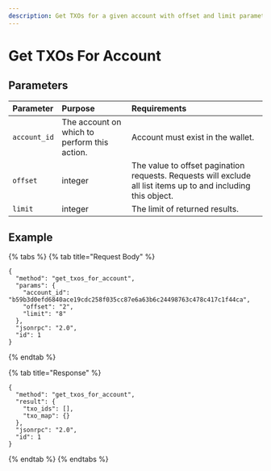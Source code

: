 ```yaml
---
description: Get TXOs for a given account with offset and limit parameters
---
```


# Get TXOs For Account

## Parameters

| Parameter | Purpose | Requirements |
| :--- | :--- | :--- |
| `account_id` | The account on which to perform this action. | Account must exist in the wallet. |
| `offset` | integer | The value to offset pagination requests. Requests will exclude all list items up to and including this object. |
| `limit` | integer | The limit of returned results. |

## Example

{% tabs %}
{% tab title="Request Body" %}
```text
{
  "method": "get_txos_for_account",
  "params": {
    "account_id": "b59b3d0efd6840ace19cdc258f035cc87e6a63b6c24498763c478c417c1f44ca",
    "offset": "2",
    "limit": "8"
  },
  "jsonrpc": "2.0",
  "id": 1
}
```
{% endtab %}

{% tab title="Response" %}
```text
{
  "method": "get_txos_for_account",
  "result": {
    "txo_ids": [],
    "txo_map": {}
  },
  "jsonrpc": "2.0",
  "id": 1
}
```
{% endtab %}
{% endtabs %}